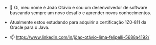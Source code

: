 - 👋 Oi, meu nome é João Otávio e sou um desenvolvedor de software buscando sempre um novo desafio e aprender novos conhecimentos.

- Atualmente estou estudando para adquirir a certificação 1Z0-811 da Oracle para o Java.

- 📫 https://www.linkedin.com/in/jõao-otávio-lima-felipelli-5688a4192/ 

<!---
O-tav0/O-tav0 is a ✨ special ✨ repository because its `README.md` (this file) appears on your GitHub profile.
You can click the Preview link to take a look at your changes.
--->
